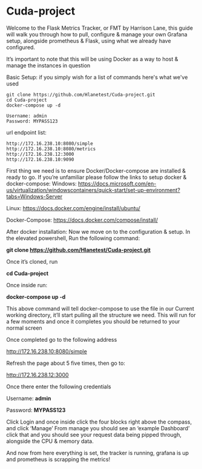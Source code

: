 # Cuda-project


Welcome to the Flask Metrics Tracker, or FMT by Harrison Lane, this guide will walk you through how to pull, configure & manage your own Grafana setup, alongside prometheus & Flask, using what we already have configured. 

It’s important to note that this will be using Docker as a way to host & manage the instances in question




Basic Setup:
if you simply wish for a list of commands here's what we've used
```
git clone https://github.com/Hlanetest/Cuda-project.git
cd Cuda-project
docker-compose up -d

Username: admin
Password: MYPASS123
```
url endpoint list:
```
http://172.16.238.10:8080/simple
http://172.16.238.10:8080/metrics
http://172.16.238.12:3000
http://172.16.238.10:9090
```
First thing we need is to ensure Docker/Docker-compose are installed & ready to go. 
If you’re unfamiliar please follow the links to setup docker & docker-compose:
Windows:
https://docs.microsoft.com/en-us/virtualization/windowscontainers/quick-start/set-up-environment?tabs=Windows-Server

Linux:
https://docs.docker.com/engine/install/ubuntu/

Docker-Compose:
https://docs.docker.com/compose/install/

After docker installation:
Now we move on to the configuration & setup.
In the elevated powershell, Run the following command:

**git clone https://github.com/Hlanetest/Cuda-project.git**

Once it’s cloned, run 

**cd Cuda-project**

Once inside run:

**docker-compose up -d**

This above command will tell docker-compose to use the file in our Current working directory, it’ll start pulling all the structure we need. This will run for a few moments and once it completes you should be returned to your normal screen

Once completed go to the following address

http://172.16.238.10:8080/simple

Refresh the page about 5 five times, then go to:

http://172.16.238.12:3000

Once there enter the following credentials

Username: **admin**

Password: **MYPASS123**

Click Login and once inside click the four blocks right above the compass, and click ‘Manage’
From manage you should see an ‘example Dashboard’ click that and you should see your request data being pipped through, alongside the CPU & memory data. 

And now from here everything is set, the tracker is running, grafana is up and prometheus is scrapping the metrics!
